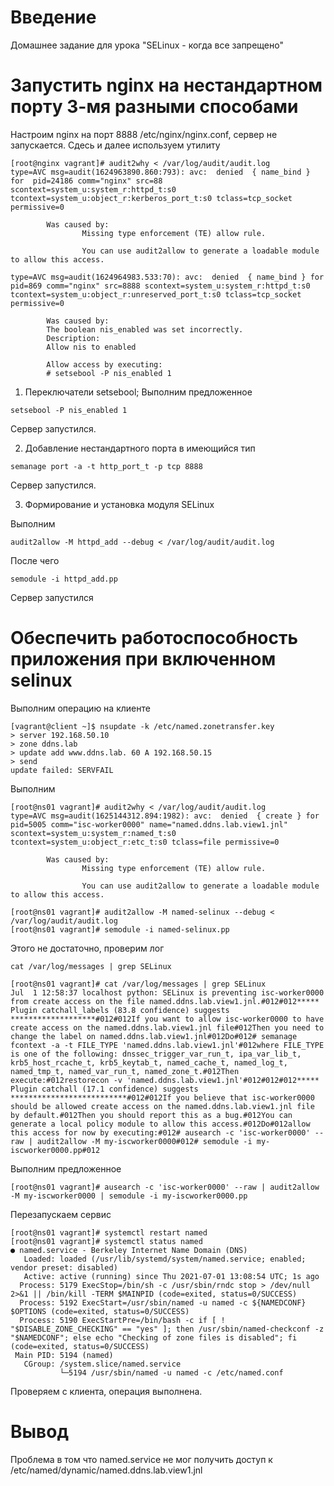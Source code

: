 # **Введение**

Домашнее задание для урока "SELinux - когда все запрещено"

# **Запустить nginx на нестандартном порту 3-мя разными способами**

Настроим nginx на порт 8888 /etc/nginx/nginx.conf, сервер не запускается.
Сдесь и далее используем утилиту 
```
[root@nginx vagrant]# audit2why < /var/log/audit/audit.log
type=AVC msg=audit(1624963890.860:793): avc:  denied  { name_bind } for  pid=24186 comm="nginx" src=88 scontext=system_u:system_r:httpd_t:s0 tcontext=system_u:object_r:kerberos_port_t:s0 tclass=tcp_socket permissive=0

        Was caused by:
                Missing type enforcement (TE) allow rule.

                You can use audit2allow to generate a loadable module to allow this access.

type=AVC msg=audit(1624964983.533:70): avc:  denied  { name_bind } for  pid=869 comm="nginx" src=8888 scontext=system_u:system_r:httpd_t:s0 tcontext=system_u:object_r:unreserved_port_t:s0 tclass=tcp_socket permissive=0

        Was caused by:
        The boolean nis_enabled was set incorrectly.
        Description:
        Allow nis to enabled

        Allow access by executing:
        # setsebool -P nis_enabled 1
```

1. Переключатели setsebool;
Выполним предложенное 
```
setsebool -P nis_enabled 1
```
Сервер запустился.

2. Добавление нестандартного порта в имеющийся тип
```
semanage port -a -t http_port_t -p tcp 8888
```
Сервер запустился.

3. Формирование и установка модуля SELinux

Выполним 
```
audit2allow -M httpd_add --debug < /var/log/audit/audit.log
```
После чего
```
semodule -i httpd_add.pp
```

Сервер запустился

# **Обеспечить работоспособность приложения при включенном selinux**

Выполним операцию на клиенте
```
[vagrant@client ~]$ nsupdate -k /etc/named.zonetransfer.key
> server 192.168.50.10
> zone ddns.lab
> update add www.ddns.lab. 60 A 192.168.50.15
> send
update failed: SERVFAIL

```

Выполним 
```
[root@ns01 vagrant]# audit2why < /var/log/audit/audit.log
type=AVC msg=audit(1625144312.894:1982): avc:  denied  { create } for  pid=5005 comm="isc-worker0000" name="named.ddns.lab.view1.jnl" scontext=system_u:system_r:named_t:s0 tcontext=system_u:object_r:etc_t:s0 tclass=file permissive=0

        Was caused by:
                Missing type enforcement (TE) allow rule.

                You can use audit2allow to generate a loadable module to allow this access.

[root@ns01 vagrant]# audit2allow -M named-selinux --debug < /var/log/audit/audit.log
[root@ns01 vagrant]# semodule -i named-selinux.pp
```
Этого не достаточно, проверим лог

```
cat /var/log/messages | grep SELinux

[root@ns01 vagrant]# cat /var/log/messages | grep SELinux
Jul  1 12:58:37 localhost python: SELinux is preventing isc-worker0000 from create access on the file named.ddns.lab.view1.jnl.#012#012*****  Plugin catchall_labels (83.8 confidence) suggests   *******************#012#012If you want to allow isc-worker0000 to have create access on the named.ddns.lab.view1.jnl file#012Then you need to change the label on named.ddns.lab.view1.jnl#012Do#012# semanage fcontext -a -t FILE_TYPE 'named.ddns.lab.view1.jnl'#012where FILE_TYPE is one of the following: dnssec_trigger_var_run_t, ipa_var_lib_t, krb5_host_rcache_t, krb5_keytab_t, named_cache_t, named_log_t, named_tmp_t, named_var_run_t, named_zone_t.#012Then execute:#012restorecon -v 'named.ddns.lab.view1.jnl'#012#012#012*****  Plugin catchall (17.1 confidence) suggests   **************************#012#012If you believe that isc-worker0000 should be allowed create access on the named.ddns.lab.view1.jnl file by default.#012Then you should report this as a bug.#012You can generate a local policy module to allow this access.#012Do#012allow this access for now by executing:#012# ausearch -c 'isc-worker0000' --raw | audit2allow -M my-iscworker0000#012# semodule -i my-iscworker0000.pp#012
```

Выполним предложенное

```
[root@ns01 vagrant]# ausearch -c 'isc-worker0000' --raw | audit2allow -M my-iscworker0000 | semodule -i my-iscworker0000.pp
```

Перезапускаем сервис

```
[root@ns01 vagrant]# systemctl restart named
[root@ns01 vagrant]# systemctl status named
● named.service - Berkeley Internet Name Domain (DNS)
   Loaded: loaded (/usr/lib/systemd/system/named.service; enabled; vendor preset: disabled)
   Active: active (running) since Thu 2021-07-01 13:08:54 UTC; 1s ago
  Process: 5179 ExecStop=/bin/sh -c /usr/sbin/rndc stop > /dev/null 2>&1 || /bin/kill -TERM $MAINPID (code=exited, status=0/SUCCESS)
  Process: 5192 ExecStart=/usr/sbin/named -u named -c ${NAMEDCONF} $OPTIONS (code=exited, status=0/SUCCESS)
  Process: 5190 ExecStartPre=/bin/bash -c if [ ! "$DISABLE_ZONE_CHECKING" == "yes" ]; then /usr/sbin/named-checkconf -z "$NAMEDCONF"; else echo "Checking of zone files is disabled"; fi (code=exited, status=0/SUCCESS)
 Main PID: 5194 (named)
   CGroup: /system.slice/named.service
           └─5194 /usr/sbin/named -u named -c /etc/named.conf
```

Проверяем с клиента, операция выполнена.

# **Вывод**

Проблема в том что named.service не мог получить доступ к /etc/named/dynamic/named.ddns.lab.view1.jnl

